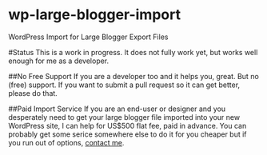 # wp-large-blogger-import
WordPress Import for Large Blogger Export Files

#Status
This is a work in progress. It does not fully work yet, but works well enough for me as a developer. 

##No Free Support
If you are a developer too and it helps you, great. But no (free) support.  If you want to submit a pull 
request so it can get better, please do that.

##Paid Import Service
If you are an end-user or designer and you desperately need to get your large blogger file imported 
into your new WordPress site, I can help for US$500 flat fee, paid in advance. You can probably get 
some serice somewhere else to do it for you cheaper but if you run out of options, 
<a href="http://about.me/mikeschinkel">contact me</a>.    
